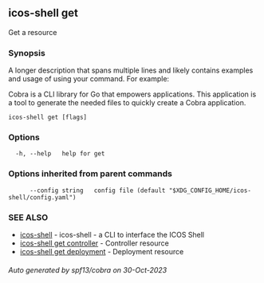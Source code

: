 ## icos-shell get

Get a resource

### Synopsis

A longer description that spans multiple lines and likely contains examples
and usage of using your command. For example:

Cobra is a CLI library for Go that empowers applications.
This application is a tool to generate the needed files
to quickly create a Cobra application.

```
icos-shell get [flags]
```

### Options

```
  -h, --help   help for get
```

### Options inherited from parent commands

```
      --config string   config file (default "$XDG_CONFIG_HOME/icos-shell/config.yaml")
```

### SEE ALSO

* [icos-shell](icos-shell.md)	 - icos-shell - a CLI to interface the ICOS Shell
* [icos-shell get controller](icos-shell_get_controller.md)	 - Controller resource
* [icos-shell get deployment](icos-shell_get_deployment.md)	 - Deployment resource

###### Auto generated by spf13/cobra on 30-Oct-2023
